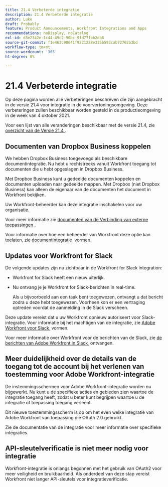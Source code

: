 ```yaml
---
title: 21.4 Verbeterde integratie
description: 21.4 Verbeterde integratie
author: Luke
draft: Probably
feature: Product Announcements, Workfront Integrations and Apps
recommendations: noDisplay, noCatalog
exl-id: d3e2342e-1c44-49c2-90bc-9fd77fbb2db8
source-git-commit: f1e463c90641f9221228e335b583cab72762b3bd
workflow-type: tm+mt
source-wordcount: '365'
ht-degree: 0%

---
```


# 21.4 Verbeterde integratie

Op deze pagina worden alle verbeteringen beschreven die zijn aangebracht in de versie 21.4 voor integratie in de voorvertoningsomgeving. Deze verbeteringen zullen beschikbaar worden gesteld in de productieomgeving in de week van 4 oktober 2021.

Voor een lijst van alle veranderingen beschikbaar met de versie 21.4, zie [&#x200B; overzicht van de Versie 21.4 &#x200B;](../../../product-announcements/product-releases/21.4-release-activity/21-4-release-overview.md).

## Documenten van Dropbox Business koppelen

We hebben Dropbox Business toegevoegd als beschikbare documentintegratie. Nu hebt u rechtstreeks vanuit Workfront toegang tot documenten die u hebt opgeslagen in Dropbox Business.

Met Dropbox Business kunt u gedeelde documenten koppelen en documenten uploaden naar gedeelde mappen. Met Dropbox (niet Dropbox Business) kan alleen de eigenaar van de documenten het document in Workfront bekijken.

Uw Workfront-beheerder kan deze integratie inschakelen voor uw organisatie.

Voor meer informatie zie [&#x200B; documenten van de Verbinding van externe toepassingen &#x200B;](../../../documents/adding-documents-to-workfront/link-documents-from-external-apps.md).

Voor informatie over hoe een beheerder van Workfront deze optie kan toelaten, zie [&#x200B; documentintegratie &#x200B;](../../../administration-and-setup/configure-integrations/configure-document-integrations.md) vormen.

## Updates voor Workfront for Slack

De volgende updates zijn nu zichtbaar in de Workfront for Slack integration:

* Workfront for Slack heeft een nieuw uiterlijk.
* Nu ontvang je je Workfront for Slack-berichten in real-time.

  Als u bijvoorbeeld aan een taak bent toegewezen, ontvangt u dat bericht zodra u deze hebt toegewezen. Voorheen kon er een vertraging optreden voordat de aanmelding in de Slack verscheen.

Deze update vereist dat u uw Workfront opnieuw autoriseert voor Slack-integratie. Voor informatie bij het machtigen van de integratie, zie [&#x200B; Adobe Workfront voor Slack &#x200B;](../../../workfront-integrations-and-apps/using-workfront-with-slack/configure-workfront-for-slack.md) vormen.

Voor meer informatie over Workfront voor de berichten van de Slack, zie [&#x200B; de berichten van Adobe Workfront in Slack &#x200B;](../../../workfront-integrations-and-apps/using-workfront-with-slack/receive-workfront-notifications-in-slack.md) ontvangen.

## Meer duidelijkheid over de details van de toegang tot de account bij het verlenen van toestemming voor Adobe Workfront-integratie

De instemmingsschermen voor Adobe Workfront-integratie worden nu bijgewerkt. Nu kunt u de specifieke acties en gebieden zien waartoe de integratie toegang heeft, zodat u beter kunt begrijpen waartoe u de integratie of toepassing toegang verleent.

Dit nieuwe toestemmingsscherm is op om het even welke integratie van Adobe Workfront van toepassing die OAuth 2.0 gebruikt.

Zie de documentatie van de integratie voor meer informatie over specifieke integraties.

## API-sleutelverificatie is niet meer nodig voor integratie

Workfront-integratie is onlangs begonnen met het gebruik van OAuth2 voor meer veiligheid en bruikbaarheid. Als onderdeel van deze stap vereist Workfront niet langer API-sleutels voor integratieverificatie.
